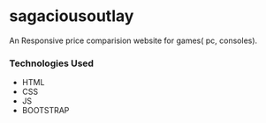 # sagaciousoutlay

An Responsive price comparision website for games( pc, consoles).

### Technologies Used 
- HTML
- CSS
- JS
- BOOTSTRAP
